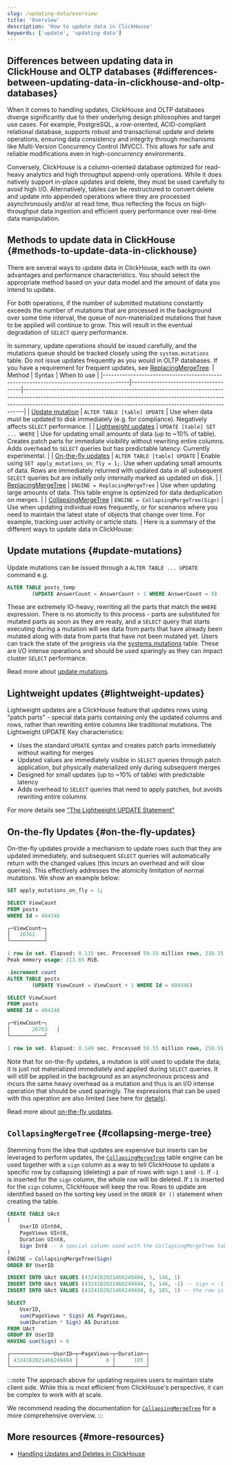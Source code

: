```yaml
---
slug: /updating-data/overview
title: 'Overview'
description: 'How to update data in ClickHouse'
keywords: ['update', 'updating data']
---
```


## Differences between updating data in ClickHouse and OLTP databases {#differences-between-updating-data-in-clickhouse-and-oltp-databases}

When it comes to handling updates, ClickHouse and OLTP databases diverge significantly due to their underlying design philosophies and target use cases. For example, PostgreSQL, a row-oriented, ACID-compliant relational database, supports robust and transactional update and delete operations, ensuring data consistency and integrity through mechanisms like Multi-Version Concurrency Control (MVCC). This allows for safe and reliable modifications even in high-concurrency environments.

Conversely, ClickHouse is a column-oriented database optimized for read-heavy analytics and high throughput append-only operations. While it does natively support in-place updates and delete, they must be used carefully to avoid high I/O. Alternatively, tables can be restructured to convert delete and update into appended operations where they are processed asynchronously and/or at read time, thus reflecting the focus on high-throughput data ingestion and efficient query performance over real-time data manipulation.

## Methods to update data in ClickHouse {#methods-to-update-data-in-clickhouse}

There are several ways to update data in ClickHouse, each with its own advantages and performance characteristics. You should select the appropriate method based on your data model and the amount of data you intend to update.

For both operations, if the number of submitted mutations constantly exceeds the number of mutations that are processed in the background over some time interval, the queue of non-materialized mutations that have to be applied will continue to grow. This will result in the eventual degradation of `SELECT` query performance.

In summary, update operations should be issued carefully, and the mutations queue should be tracked closely using the `system.mutations` table. Do not issue updates frequently as you would in OLTP databases. If you have a requirement for frequent updates, see [ReplacingMergeTree](/engines/table-engines/mergetree-family/replacingmergetree).
| Method                                                                                | Syntax                               | When to use                                                                                                                                                                                                                              |
|---------------------------------------------------------------------------------------|--------------------------------------|------------------------------------------------------------------------------------------------------------------------------------------------------------------------------------------------------------------------------------------|
| [Update mutation](/sql-reference/statements/alter/update)                          | `ALTER TABLE [table] UPDATE`         | Use when data must be updated to disk immediately (e.g. for compliance). Negatively affects `SELECT` performance.                                                                                                                        |
| [Lightweight updates](/sql-reference/statements/update)                            | `UPDATE [table] SET ... WHERE`       | Use for updating small amounts of data (up to ~10% of table). Creates patch parts for immediate visibility without rewriting entire columns. Adds overhead to `SELECT` queries but has predictable latency. Currently experimental.      |
| [On-the-fly updates](/guides/developer/on-fly-mutations)                         | `ALTER TABLE [table] UPDATE`         | Enable using `SET apply_mutations_on_fly = 1;`. Use when updating small amounts of data. Rows are immediately returned with updated data in all subsequent `SELECT` queries but are initially only internally marked as updated on disk. |
| [ReplacingMergeTree](/engines/table-engines/mergetree-family/replacingmergetree)   | `ENGINE = ReplacingMergeTree`        | Use when updating large amounts of data. This table engine is optimized for data deduplication on merges.                                                                                                                                |
| [CollapsingMergeTree](/engines/table-engines/mergetree-family/collapsingmergetree) | `ENGINE = CollapsingMergeTree(Sign)` | Use when updating individual rows frequently, or for scenarios where you need to maintain the latest state of objects that change over time. For example, tracking user activity or article stats.                                       |
Here is a summary of the different ways to update data in ClickHouse:

## Update mutations {#update-mutations}

Update mutations can be issued through a `ALTER TABLE ... UPDATE` command e.g.

```sql
ALTER TABLE posts_temp
        (UPDATE AnswerCount = AnswerCount + 1 WHERE AnswerCount = 0)
```
These are extremely IO-heavy, rewriting all the parts that match the `WHERE` expression. There is no atomicity to this process - parts are substituted for mutated parts as soon as they are ready, and a `SELECT` query that starts executing during a mutation will see data from parts that have already been mutated along with data from parts that have not been mutated yet. Users can track the state of the progress via the [systems.mutations](/operations/system-tables/mutations) table. These are I/O intense operations and should be used sparingly as they can impact cluster `SELECT` performance.

Read more about [update mutations](/sql-reference/statements/alter/update).

## Lightweight updates {#lightweight-updates}

Lightweight updates are a ClickHouse feature that updates rows using "patch parts" - special data parts containing only the updated columns and rows, rather than rewriting entire columns like traditional mutations. The Lightweight UPDATE 
Key characteristics:

- Uses the standard `UPDATE` syntax and creates patch parts immediately without waiting for merges
- Updated values are immediately visible in `SELECT` queries through patch application, but physically materialized only during subsequent merges
- Designed for small updates (up to ~10% of table) with predictable latency
- Adds overhead to `SELECT` queries that need to apply patches, but avoids rewriting entire columns

For more details see ["The Lightweight UPDATE Statement"](/sql-reference/statements/update)

## On-the-fly Updates {#on-the-fly-updates}

On-the-fly updates provide a mechanism to update rows such that they are updated immediately, and subsequent `SELECT` queries will automatically return with the changed values (this incurs an overhead and will slow queries). This effectively addresses the atomicity limitation of normal mutations. We show an example below:

```sql
SET apply_mutations_on_fly = 1;

SELECT ViewCount
FROM posts
WHERE Id = 404346

┌─ViewCount─┐
│   26762   │
└───────────┘

1 row in set. Elapsed: 0.115 sec. Processed 59.55 million rows, 238.25 MB (517.83 million rows/s., 2.07 GB/s.)
Peak memory usage: 113.65 MiB.

-increment count
ALTER TABLE posts
        (UPDATE ViewCount = ViewCount + 1 WHERE Id = 404346)

SELECT ViewCount
FROM posts
WHERE Id = 404346

┌─ViewCount─┐
│       26763   │
└───────────┘

1 row in set. Elapsed: 0.149 sec. Processed 59.55 million rows, 259.91 MB (399.99 million rows/s., 1.75 GB/s.)
```

Note that for on-the-fly updates, a mutation is still used to update the data; it is just not materialized immediately and applied during `SELECT` queries. It will still be applied in the background as an asynchronous process and incurs the same heavy overhead as a mutation and thus is an I/O intense operation that should be used sparingly. The expressions that can be used with this operation are also limited (see here for [details](/guides/developer/on-fly-mutations#support-for-subqueries-and-non-deterministic-functions)).

Read more about [on-the-fly updates](/guides/developer/on-fly-mutations).

## `CollapsingMergeTree` {#collapsing-merge-tree}

Stemming from the idea that updates are expensive but inserts can be leveraged to perform updates,
the [`CollapsingMergeTree`](/engines/table-engines/mergetree-family/collapsingmergetree) table engine
can be used together with a `sign` column as a way to tell ClickHouse to update a specific row by collapsing (deleting)
a pair of rows with sign `1` and `-1`.
If `-1` is inserted for the `sign` column, the whole row will be deleted.
If `1` is inserted for the `sign` column, ClickHouse will keep the row.
Rows to update are identified based on the sorting key used in the `ORDER BY ()` statement when creating the table.

```sql
CREATE TABLE UAct
(
    UserID UInt64,
    PageViews UInt8,
    Duration UInt8,
    Sign Int8 -- A special column used with the CollapsingMergeTree table engine
)
ENGINE = CollapsingMergeTree(Sign)
ORDER BY UserID

INSERT INTO UAct VALUES (4324182021466249494, 5, 146, 1)
INSERT INTO UAct VALUES (4324182021466249494, 5, 146, -1) -- sign = -1 signals to update the state of this row
INSERT INTO UAct VALUES (4324182021466249494, 6, 185, 1) -- the row is replaced with the new state

SELECT
    UserID,
    sum(PageViews * Sign) AS PageViews,
    sum(Duration * Sign) AS Duration
FROM UAct
GROUP BY UserID
HAVING sum(Sign) > 0

┌──────────────UserID─┬─PageViews─┬─Duration─┐
│ 4324182021466249494 │         6 │      185 │
└─────────────────────┴───────────┴──────────┘
```

:::note
The approach above for updating requires users to maintain state client side.
While this is most efficient from ClickHouse's perspective, it can be complex to work with at scale.

We recommend reading the documentation
for [`CollapsingMergeTree`](/engines/table-engines/mergetree-family/collapsingmergetree)
for a more comprehensive overview.
:::

## More resources {#more-resources}

- [Handling Updates and Deletes in ClickHouse](https://clickhouse.com/blog/handling-updates-and-deletes-in-clickhouse)
